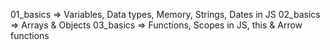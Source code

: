 01_basics => Variables, Data types, Memory, Strings, Dates in JS
02_basics => Arrays & Objects
03_basics => Functions, Scopes in JS, this & Arrow functions
